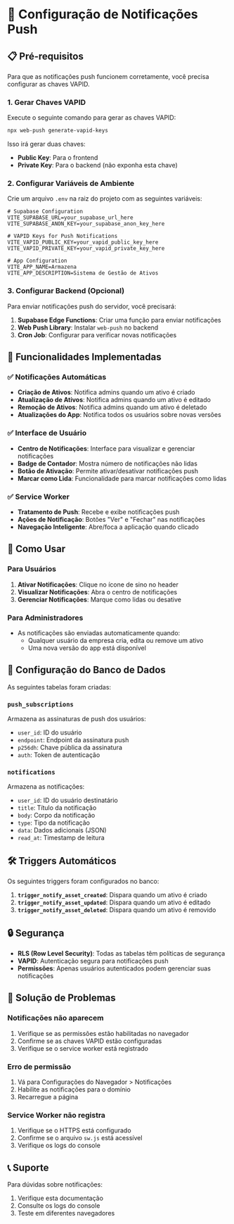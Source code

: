 # 🔔 Configuração de Notificações Push

## 📋 Pré-requisitos

Para que as notificações push funcionem corretamente, você precisa configurar as chaves VAPID.

### 1. Gerar Chaves VAPID

Execute o seguinte comando para gerar as chaves VAPID:

```bash
npx web-push generate-vapid-keys
```

Isso irá gerar duas chaves:
- **Public Key**: Para o frontend
- **Private Key**: Para o backend (não exponha esta chave)

### 2. Configurar Variáveis de Ambiente

Crie um arquivo `.env` na raiz do projeto com as seguintes variáveis:

```env
# Supabase Configuration
VITE_SUPABASE_URL=your_supabase_url_here
VITE_SUPABASE_ANON_KEY=your_supabase_anon_key_here

# VAPID Keys for Push Notifications
VITE_VAPID_PUBLIC_KEY=your_vapid_public_key_here
VITE_VAPID_PRIVATE_KEY=your_vapid_private_key_here

# App Configuration
VITE_APP_NAME=Armazena
VITE_APP_DESCRIPTION=Sistema de Gestão de Ativos
```

### 3. Configurar Backend (Opcional)

Para enviar notificações push do servidor, você precisará:

1. **Supabase Edge Functions**: Criar uma função para enviar notificações
2. **Web Push Library**: Instalar `web-push` no backend
3. **Cron Job**: Configurar para verificar novas notificações

## 🚀 Funcionalidades Implementadas

### ✅ Notificações Automáticas

- **Criação de Ativos**: Notifica admins quando um ativo é criado
- **Atualização de Ativos**: Notifica admins quando um ativo é editado
- **Remoção de Ativos**: Notifica admins quando um ativo é deletado
- **Atualizações do App**: Notifica todos os usuários sobre novas versões

### ✅ Interface de Usuário

- **Centro de Notificações**: Interface para visualizar e gerenciar notificações
- **Badge de Contador**: Mostra número de notificações não lidas
- **Botão de Ativação**: Permite ativar/desativar notificações push
- **Marcar como Lida**: Funcionalidade para marcar notificações como lidas

### ✅ Service Worker

- **Tratamento de Push**: Recebe e exibe notificações push
- **Ações de Notificação**: Botões "Ver" e "Fechar" nas notificações
- **Navegação Inteligente**: Abre/foca a aplicação quando clicado

## 📱 Como Usar

### Para Usuários

1. **Ativar Notificações**: Clique no ícone de sino no header
2. **Visualizar Notificações**: Abra o centro de notificações
3. **Gerenciar Notificações**: Marque como lidas ou desative

### Para Administradores

- As notificações são enviadas automaticamente quando:
  - Qualquer usuário da empresa cria, edita ou remove um ativo
  - Uma nova versão do app está disponível

## 🔧 Configuração do Banco de Dados

As seguintes tabelas foram criadas:

### `push_subscriptions`
Armazena as assinaturas de push dos usuários:
- `user_id`: ID do usuário
- `endpoint`: Endpoint da assinatura push
- `p256dh`: Chave pública da assinatura
- `auth`: Token de autenticação

### `notifications`
Armazena as notificações:
- `user_id`: ID do usuário destinatário
- `title`: Título da notificação
- `body`: Corpo da notificação
- `type`: Tipo da notificação
- `data`: Dados adicionais (JSON)
- `read_at`: Timestamp de leitura

## 🛠️ Triggers Automáticos

Os seguintes triggers foram configurados no banco:

1. **`trigger_notify_asset_created`**: Dispara quando um ativo é criado
2. **`trigger_notify_asset_updated`**: Dispara quando um ativo é editado
3. **`trigger_notify_asset_deleted`**: Dispara quando um ativo é removido

## 🔒 Segurança

- **RLS (Row Level Security)**: Todas as tabelas têm políticas de segurança
- **VAPID**: Autenticação segura para notificações push
- **Permissões**: Apenas usuários autenticados podem gerenciar suas notificações

## 🐛 Solução de Problemas

### Notificações não aparecem
1. Verifique se as permissões estão habilitadas no navegador
2. Confirme se as chaves VAPID estão configuradas
3. Verifique se o service worker está registrado

### Erro de permissão
1. Vá para Configurações do Navegador > Notificações
2. Habilite as notificações para o domínio
3. Recarregue a página

### Service Worker não registra
1. Verifique se o HTTPS está configurado
2. Confirme se o arquivo `sw.js` está acessível
3. Verifique os logs do console

## 📞 Suporte

Para dúvidas sobre notificações:
1. Verifique esta documentação
2. Consulte os logs do console
3. Teste em diferentes navegadores 